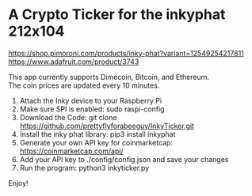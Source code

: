# A Crypto Ticker for the inkyphat 212x104 
https://shop.pimoroni.com/products/inky-phat?variant=12549254217811
https://www.adafruit.com/product/3743

This app currently supports Dimecoin, Bitcoin, and Ethereum.<br>
The coin prices are updated every 10 minutes.

1. Attach the Inky device to your Raspberry Pi
2. Make sure SPI is enabled: sudo raspi-config
3. Download the Code: git clone https://github.com/prettyflyforabeeguy/InkyTicker.git
4. Install the inky phat library: pip3 install inkyphat
5. Generate your own API key for coinmarketcap: https://coinmarketcap.com/api/
6. Add your API key to ./config/config.json and save your changes
7. Run the program: python3 inkyticker.py

Enjoy!
